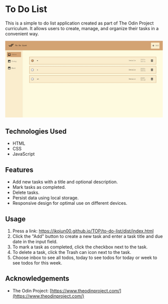# To Do List

This is a simple to do list application created as part of The Odin Project curriculum. It allows users to create, manage, and organize their tasks in a convenient way.

![To Do List screenshot](dist/JPEG/to-do-list.jpeg)

## Technologies Used

- HTML
- CSS
- JavaScript

## Features

- Add new tasks with a title and optional description.
- Mark tasks as completed.
- Delete tasks.
- Persist data using local storage.
- Responsive design for optimal use on different devices.

## Usage

1. Press a link: https://ikojun00.github.io/TOP/to-do-list/dist/index.html
2. Click the "Add" button to create a new task and enter a task title and due date in the input field.
3. To mark a task as completed, click the checkbox next to the task.
4. To delete a task, click the Trash can icon next to the task.
5. Choose inbox to see all todos, today to see todos for today or week to see todos for this week.

## Acknowledgements

- The Odin Project: [https://www.theodinproject.com/](https://www.theodinproject.com/)
